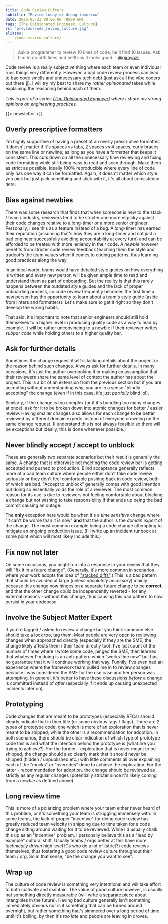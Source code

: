 ```yaml
---
title: Code Review Culture
subtitle: "Review today or debug tomorrow"
date: 2025-05-23 00:00:00 -0800 GMT
tags: [The Opinionated Engineer, Culture]
ss: "preview/code_review_culture.jpg"
aliases:
  - /code_review_culture/
---
```


> Ask a programmer to review 10 lines of code, he'll find 10 issues. Ask him to do 500 lines and he'll say it looks good. - [@girayozil](https://x.com/girayozil/status/306836785739210752)

Code review is a really subjective thing where each team or even individual runs things very differently. However, a bad code review process can lead to bad code smells and unnecessary tech debt (just ask all the vibe coders out there 🫣). I will try my best to share my _rather opinionated_ takes while explaining the reasoning behind each of them.

_This is part of a series [(The Opinionated Engineer)](/blog/2025-05-04-the-opinionated-engineer/) where I share my strong opinions on engineering practices._

{{< newsletter >}}

## Overly prescriptive formatters 

I'm highly supportive of having a preset of an overly prescriptive formatter. It doesn't matter if it's spaces vs tabs, 2 spaces vs 4 spaces, curly braces on the same line or newline; as long as you have a formatter that keeps it consistent. This cuts down on all the unnecessary time reviewing and fixing code formatting while still being easy to read and scan through. Make them as strict as possible, ideally 100% reproducible where every line of code only has one way it can be formatted. Again, it doesn't matter which style you pick but just pick something and stick with it, it's all about consistency here.

## Bias against newbies

There was some research that finds that when someone is new to the stack / team / industry, reviewers tend to be stricter and more nitpicky against their code changes relative to a long-timer or a more senior engineer. Personally, I see this as a feature instead of a bug. A long-timer has earned their reputation (assuming that's how they are a long-timer and not just a bad engineer successfully avoiding accountability at every turn) and can be afforded to be treated with more leniency in their code. A _newbie_ however benefits from stricter code review feedback teaching them the style and tradeoffs the team values when it comes to coding patterns, thus learning good practices along the way.

In an ideal world, teams would have detailed style guides on how everything is written and every new person will be given ample time to read and understand them as part of onboarding. But the reality is that this rarely happens between the outdated style guides and the lack of proper onboarding process, so code review frequently becomes the first time a new person has the opportunity to learn about a team's style guide (aside from linters and formatters). Let's make sure to get it right so they don't develop the wrong habits.

That said, it's important to note that senior engineers should still hold themselves to a higher level in producing quality code as a way to lead by example. It will be rather unconvincing to a newbie if their reviewer writes _subpar code_ while holding others to a higher quality bar.

## Ask for further details

Sometimes the change request itself is lacking details about the project or the reason behind such changes. Always ask for further details. In many occasions, it's just the author overlooking it or making an assumption that their reviewers share the same level of context the author has about the project. This is a bit of an extension from the previous section but if you are accepting without understanding _why_, you are in a sense "blindly accepting" the change (even if in this case, it's just _partially_ blind lol).

Similarly, if the change is too complex (or if it's bundling too many changes at once), ask for it to be broken down into atomic changes for better / easier review. Having smaller changes also allows for each change to be better reviewed by different domain experts instead of everyone crowding on the same change request. (I understand this is not always feasible so there will be exceptions but ideally, this is done whenever possible.)

## Never blindly accept / accept to unblock

These are generally two separate scenarios but their result is generally the same. A change that is otherwise not meeting the code review bar is getting accepted and pushed to production. Blind acceptance generally reflects more of a bad team culture where people either don't take code review seriously or they don't feel comfortable pushing back in code review, both of which are bad. "Accept to unblock" generally comes with good intention but doing so essentially voids the role of a reviewer. The most common reason for its use is due to reviewers not feeling comfortable about blocking a change but not wishing to take responsibility if that ends up being the bad commit causing an outage.

The **only** exception here would be when it's a _time sensitive_ change where "it can't be worse than it is now" **and** that the author is the _domain expert_ of the change. The most common example being a code change attempting to mitigate an ongoing production issue. (I'll write up an incident runbook at some point which will most likely include this.)

## Fix **now** not later

On some occasions, you might run into a response in your review that they will "fix it in a future change". (Generally, it's more common in scenarios where your work adopts the idea of ["stacked diffs"](https://graphite.dev/guides/stacked-diffs).) This is a bad pattern that should be avoided at large (unless _absolutely necessary_) mainly because this change now hinges on a separate future change to be **correct**, and that the other change could be independently reverted - for any external reasons - without this change, thus causing this bad pattern to now persist in your codebase.

## Involve the Subject Matter Expert

If you're tagged / asked to review a change but you think someone else should take a look too, tag them. Most people are very open to reviewing changes when approached directly (especially if they are the SME, the change likely affects them / their team directly too). I've lost count of the number of times where I wrote some code, pinged the SME, then learned that whatever I'm doing is an anti-pattern which "works fine now" but has no guarantee that it will continue working that way. Funnily, I've even had an experience where the framework team pulled me in to review changes because I was considered the SME for the use case another person was attempting. In general, it's better to have these discussions _before_ a change is committed instead of _after_ (especially if it ends up causing unexpected incidents later on).

## Prototyping

Code changes that are meant to be prototypes (especially RFCs) should clearly indicate that in their title (or some obvious tags / flags). There are 2 types of prototype code, one which is more of an exploration that is never meant to be shipped; while the other is a recommendation for adoption. In both scenarios, there should be clear indication of which type of prototype code this is and what the intention behind the prototype is (what are you trying to achieve?). For the former - exploration that is never meant to be shipped, the change should also clearly mark that it should never be shipped (hidden / unpublished etc.) with little comments all over explaining each of the "mocks" or "overrides" done to achieve the exploration. For the latter - recommendation for adoption, the change should be reviewed as strictly as any regular changes (potentially stricter since it's likely coming from a _newbie_ as defined above).

## Long review time

This is more of a polarizing problem where your team either never heard of this problem, or it's something your team is struggling immensely with. In some teams, the lack of proper "incentive" for doing code review has greatly reduced team velocity in shipping due to time taken for a code change sitting around waiting for it to be reviewed. While I'd usually chalk this up as an "incentive" problem, I personally believe this as a "lead by example" cultural shift. Usually teams / orgs better at this have more _technically driven_ high level ICs who do a lot of (strict?) code reviews themselves, thus fostering a good code review culture throughout their team / org. So in that sense, "be the change you want to see".

## Wrap up

The culture of code review is something very intentional and will take effort to both cultivate and maintain. The value of good culture however, is usually not something directly measurable (will write a separate piece about intangibles in the future). Having bad culture generally isn't something immediately obvious nor is it something that can be turned around overnight, but rather something that's simmered over a long period of time until it's boiling, by then it's _too late_ and people are leaving in droves.